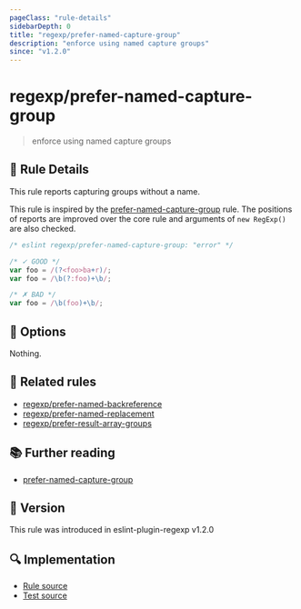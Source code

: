 ```yaml
---
pageClass: "rule-details"
sidebarDepth: 0
title: "regexp/prefer-named-capture-group"
description: "enforce using named capture groups"
since: "v1.2.0"
---
```

# regexp/prefer-named-capture-group

<!-- end auto-generated rule header -->

> enforce using named capture groups

## :book: Rule Details

This rule reports capturing groups without a name.

This rule is inspired by the [prefer-named-capture-group] rule. The positions of reports are improved over the core rule and arguments of `new RegExp()` are also checked.

<eslint-code-block>

```js
/* eslint regexp/prefer-named-capture-group: "error" */

/* ✓ GOOD */
var foo = /(?<foo>ba+r)/;
var foo = /\b(?:foo)+\b/;

/* ✗ BAD */
var foo = /\b(foo)+\b/;
```

</eslint-code-block>

## :wrench: Options

Nothing.

## :couple: Related rules

- [regexp/prefer-named-backreference]
- [regexp/prefer-named-replacement]
- [regexp/prefer-result-array-groups]

[regexp/prefer-named-backreference]: ./prefer-named-backreference.md
[regexp/prefer-named-replacement]: ./prefer-named-replacement.md
[regexp/prefer-result-array-groups]: ./prefer-result-array-groups.md

## :books: Further reading

- [prefer-named-capture-group]

[prefer-named-capture-group]: https://eslint.org/docs/rules/prefer-named-capture-group

## :rocket: Version

This rule was introduced in eslint-plugin-regexp v1.2.0

## :mag: Implementation

- [Rule source](https://github.com/ota-meshi/eslint-plugin-regexp/blob/master/lib/rules/prefer-named-capture-group.ts)
- [Test source](https://github.com/ota-meshi/eslint-plugin-regexp/blob/master/tests/lib/rules/prefer-named-capture-group.ts)
